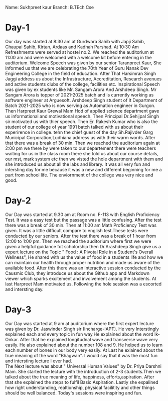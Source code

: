 Name: Sukhpreet kaur 
Branch: B.TEch Cse
# Day-1  
Our day was started at 8:30 am at Gurdwara Sahib with Japji Sahib, Chaupai Sahib, Kirtan, Ardaas and Kadhah Parshad. At 10:30 Am Refreshments were served at hostel no.2.
We reached the auditorium at 11:00 am and were welcomed with a welcome kit before entering in the auditorium. Welcome Speech was given by our senior Taranpreet Kaur, She Informed us that we are celebrating the 70th Year of Guru Nanak Dev Engineering College in the field of education.
After That Harsimran Singh Jaggi address us about the Infrastructure, Accreditation, Research avenues and active students clubs of the college, facilities etc.
Inspirational Speech was given by ex students like Mr. Sangam Arora And Arshdeep Singh. Mr Sangam Arora is topper of 2021-2025 batch and is currently working as software engineer at Arguesoft. Arshdeep Singh student of It Department of Batch 2021-2025 who is now serving as Automation engineer in Gurgon.
Then Harpreet Kaur Grewal Mam Hod of applied science department gave us informational and motivational speech. Then Principal Dr.Sehijpal Singh sir motivated us with thier speech. Then Er. Rakesh Kumar who is also the student of our college of year 1991 batch talked with us about their experirence in college. tehn the chief guest of the day Sh.Rajivder Garg Municipal Corporation,Ludhiana address us with their warm words.
After that there was a break of 30 min. Then we reached the auditorium again at 2:00 pm we there by were taken to our departement there were teachers waiting for us in the class room there she told us about our course details, our mst, mark system etc then we visted the hole department with them and she introduced us about all the labs and library.
It was all very fun and intersting day for me because it was a new and different beginning for me a part from school life. The enviornment of the college was very nice and good.
# Day-2
Our Day was started at 9.30 am at Room no. F-113 with English Proficiency Test. It was a easy test but the passage was a little confusing. After the test there was a break of 30 min. Then at 11:00 am Math Proficiency Test was given. It was a little difficult compare to english test.These tests were conducted by our seniors.
After the test there was a break of 1 hour from 12:00 to 1:00 pm. Then we reached the auditorium where first we were given a helpful guidance fot scholorship then Dr.Arashdeep Singh give us a expert lecture on the Topic " Food : A Pivotal Role in a Student's Overall Wellness", He shared with us the value of food in a students life and how we can maintain our health through proper nutrition and made us aware of the available food. 
After this there was an interactive session conducted by the Causmic Club, they introduce us about the Github app and Markdown viewer which sparks excitement and involvement among the students. At last Harpreet Mam motivated us.
Following the hole session was a escorted and intersting day.
# Day-3
Our Day was started at 9 am at auditorium where the first expert lecture was given  by Dr. Jaswinder Singh sir (Incharge-IAPT). He very Interstingly explained each and every topic in fun way.He explained about the word Ik-Onkar. After that he explained longitudnal wave and transverse wave very easily. He also explained about the number 108 and 9. He helped us to learn each number of bones in our body very easily. At Last he exlained about the true meaning of the  word "Bhagwan". I would say that it was the most fun and intersting lecture I ever had.  
The Next lecture was about " Universal Human Values" by Dr. Priya Darshni Mam. She started the lecture with the introduction of 2-3 students.Then we talked about the true meaning of life, happiness, efforts,aspiration. After that she explained the steps to fulfil Basic Aspiration. Lastly she expalined how right understanding, realtionship, physical facilitity and other things should be well balanced.
Today's sessions were inspiring and fun.

